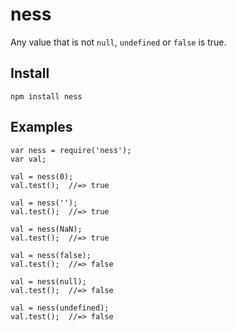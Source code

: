 # ness

Any value that is not `null`, `undefined` or `false` is true.

## Install

    npm install ness

## Examples

    var ness = require('ness');
    var val;

    val = ness(0);
    val.test();  //=> true

    val = ness('');
    val.test();  //=> true

    val = ness(NaN);
    val.test();  //=> true

    val = ness(false);
    val.test();  //=> false

    val = ness(null);
    val.test();  //=> false

    val = ness(undefined);
    val.test();  //=> false

